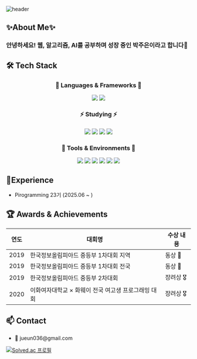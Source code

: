 ![header](https://capsule-render.vercel.app/api?type=waving&color=gradient&customColorList=3&height=300&section=header&text=Hi,%20I'm%20Jueun&fontSize=90)

## ✨About Me✨
<h3>안녕하세요! 웹, 알고리즘, AI를 공부하며 성장 중인 박주은이라고 합니다🌱<h3>

## 🛠️ Tech Stack

<div align="center">

  <h3>🔧 Languages & Frameworks 🔧</h3>

  <p>
    <img src="https://img.shields.io/badge/Python-3776AB?style=flat-square&logo=python&logoColor=white"/>
    <img src="https://img.shields.io/badge/C-A8B9CC?style=flat-square&logo=c&logoColor=white"/>
  </p>

  <h3>⚡️ Studying ⚡️<h3>
  <p>
    <img src="https://img.shields.io/badge/JavaScript-F7DF1E?style=flat-square&logo=javascript&logoColor=black"/>
    <img src="https://img.shields.io/badge/HTML5-E34F26?style=flat-square&logo=html5&logoColor=white"/>
    <img src="https://img.shields.io/badge/CSS3-1572B6?style=flat-square&logo=css3&logoColor=white"/>
    <img src="https://img.shields.io/badge/Django-092E20?style=flat-square&logo=django&logoColor=white"/>
  </p>

  <h3>🧰 Tools & Environments 🧰</h3>

  <p>
    <img src="https://img.shields.io/badge/Git-F05032?style=flat-square&logo=git&logoColor=white"/>
    <img src="https://img.shields.io/badge/GitHub-181717?style=flat-square&logo=github&logoColor=white"/>
    <img src="https://img.shields.io/badge/VSCode-007ACC?style=flat-square&logo=visualstudiocode&logoColor=white"/>
    <img src="https://img.shields.io/badge/Notion-white?style=flat-square&logo=notion&logoColor=black"/>
    <img src="https://img.shields.io/badge/Slack-4A154B?style=flat-square&logo=slack&logoColor=white"/>
    <img src="https://img.shields.io/badge/Code::Blocks-41AD48?style=flat-square&logo=codeblocks&logoColor=white"/>
  </p>


</div>

## 🌈Experience

<ul>
  <li>Pirogramming 23기 (2025.06 ~ )</li>
</ul>

## 🏆 Awards & Achievements

| 연도 | 대회명 | 수상 내용 |
|------|--------|-----------|
| 2019 | 한국정보올림피아드 중등부 1차대회 지역 | 동상 🥉 |
| 2019 | 한국정보올림피아드 중등부 1차대회 전국 | 동상 🥉 |
| 2019 | 한국정보올림피아드 중등부 2차대회 | 장려상 🎖️ |
| 2020 | 이화여자대학교 × 화웨이 전국 여고생 프로그래밍 대회 | 장려상 🎖️ |

## 📫 Contact

<ul>
  <li>📧 jueun036@gmail.com</li>
</ul>


<a href="https://solved.ac/jueun036">
  <img src="http://mazassumnida.wtf/api/v2/generate_badge?boj=jueun036" alt="Solved.ac 프로필"/>
</a>